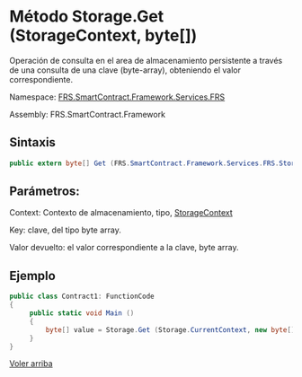 ﻿# Método Storage.Get (StorageContext, byte[])

Operación de consulta en el area de almacenamiento persistente a través de una consulta de una clave (byte-array), obteniendo
el valor correspondiente.

Namespace: [FRS.SmartContract.Framework.Services.FRS](../../FRS.md)

Assembly: FRS.SmartContract.Framework

## Sintaxis

```c#
public extern byte[] Get (FRS.SmartContract.Framework.Services.FRS.StorageContext context, byte[] key)
```

## Parámetros:

Context: Contexto de almacenamiento, tipo, [StorageContext](../StorageContex.md)

Key: clave, del tipo byte array.

Valor devuelto: el valor correspondiente a la clave, byte array.

## Ejemplo

```c#
public class Contract1: FunctionCode
{
     public static void Main ()
     {
         byte[] value = Storage.Get (Storage.CurrentContext, new byte[] {0});
     }
}
```



[Voler arriba](../Storage.md)
